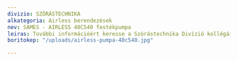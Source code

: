 ```yaml
---
divizio: SZÓRÁSTECHNIKA
alkategoria: Airless berendezések
nev: SAMES - AIRLESS 40C540 festékpumpa
leiras: További információért keresse a Szórástechnika Divízió kollégáit
boritokep: "/uploads/airless-pumpa-40c540.jpg"

---
```

